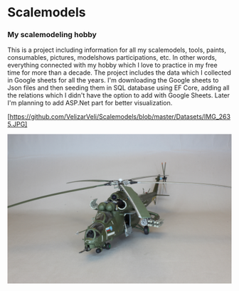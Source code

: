 # Scalemodels

<h3>My scalemodeling hobby</h3>
This is a project including information for all my scalemodels, tools, paints, consumables, pictures, modelshows participations, etc. In other words, everything connected with my hobby which I love to practice in my free time for more than a decade.
The project includes the data which I collected in Google sheets for all the years. I'm downloading the Google sheets to Json files and then seeding them in SQL database using EF Core, adding all the relations which I didn't have the option to add with Google Sheets.
Later I'm planning to add ASP.Net part for better visualization.


[https://github.com/VelizarVeli/Scalemodels/blob/master/Datasets/IMG_2635.JPG]


<img src="https://github.com/VelizarVeli/Scalemodels/blob/master/Datasets/IMG_2635.JPG">
